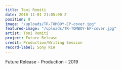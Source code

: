 ```yaml
---
title: Toni Romiti
date: 2018-11-01 21:05:00 Z
position: 9
image: "/uploads/TR-TOMBOY-EP-cover.jpg"
featured-image: "/uploads/TR-TOMBOY-EP-cover.jpg"
artist: Toni Romiti
project: Future Release
credit: Production/Writing Session
record-label: Sony RCA
---
```


Future Release  - Production - 2019